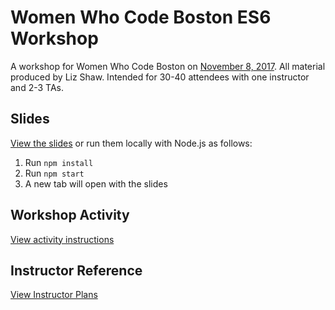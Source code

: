 # Women Who Code Boston ES6 Workshop

A workshop for Women Who Code Boston on [November 8, 2017](https://www.meetup.com/Women-Who-Code-Boston/events/244155608/). All material produced by Liz Shaw. Intended for 30-40 attendees with one instructor and 2-3 TAs.

## Slides

[View the slides](http://anything.codes/wwc-boston-es6) or run them locally with Node.js as follows:

1. Run `npm install`
2. Run `npm start`
3. A new tab will open with the slides

## Workshop Activity

[View activity instructions](https://docs.google.com/document/d/1hl4YT-3z5WLDhnppy2DlbqLpFQ7AQxqjJf5AGtYWeQQ/edit?usp=sharing)

## Instructor Reference

[View Instructor Plans](instructor-plans.md)